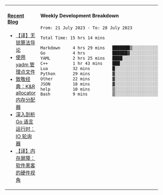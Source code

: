 <table width="960px">
<tr>
<td valign="top" width="50%">

#### <a href="https://www.kongjun18.me" target="_blank">Recent Blog</a>

<!-- BLOG-POST-LIST:START -->
- [【译】无锁算法导论](https://kongjun18.github.io/posts/2023/07/14/)
- [使用 yadm 管理点文件](https://kongjun18.github.io/posts/2023/04/07/)
- [致敬经典：K&amp;R allocator 内存分配器](https://kongjun18.github.io/posts/2022/12/12/)
- [深入剖析 Go 语言运行时：IO 轮询器](https://kongjun18.github.io/posts/2022/11/21/)
- [【译】内存屏障：软件黑客的硬件视角](https://kongjun18.github.io/posts/2022/11/03/)
<!-- BLOG-POST-LIST:END -->

</td>
<td valign="top" width="50%">

#### Weekly Development Breakdown

<!--START_SECTION:waka-->

```txt
From: 21 July 2023 - To: 28 July 2023

Total Time: 15 hrs 14 mins

Markdown     4 hrs 29 mins   ███████▒░░░░░░░░░░░░░░░░░   29.53 %
Go           4 hrs           ██████▓░░░░░░░░░░░░░░░░░░   26.26 %
YAML         2 hrs 25 mins   ████░░░░░░░░░░░░░░░░░░░░░   15.91 %
C++          1 hr 43 mins    ███░░░░░░░░░░░░░░░░░░░░░░   11.37 %
Lua          32 mins         █░░░░░░░░░░░░░░░░░░░░░░░░   03.59 %
Python       29 mins         ▓░░░░░░░░░░░░░░░░░░░░░░░░   03.22 %
Other        22 mins         ▓░░░░░░░░░░░░░░░░░░░░░░░░   02.50 %
JSON         18 mins         ▓░░░░░░░░░░░░░░░░░░░░░░░░   02.03 %
help         10 mins         ▒░░░░░░░░░░░░░░░░░░░░░░░░   01.13 %
Bash         9 mins          ▒░░░░░░░░░░░░░░░░░░░░░░░░   01.06 %
```

<!--END_SECTION:waka-->
</td>
</tr>

</table>
